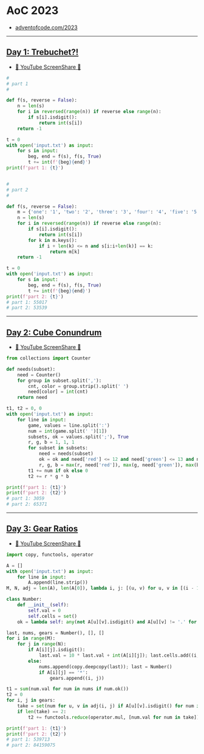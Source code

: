# AoC 2023
* [adventofcode.com/2023](https://adventofcode.com/2023)

---

## [Day 1: Trebuchet?!](https://adventofcode.com/2023/day/1)
* [🎨 YouTube ScreenShare 👀](https://www.youtube.com/watch?v=PWZwvm19qoQ)

```python
#
# part 1
#

def f(s, reverse = False):
    n = len(s)
    for i in reversed(range(n)) if reverse else range(n):
        if s[i].isdigit():
            return int(s[i])
    return -1

t = 0
with open('input.txt') as input:
    for s in input:
        beg, end = f(s), f(s, True)
        t += int(f'{beg}{end}')
print(f'part 1: {t}')


#
# part 2
#

def f(s, reverse = False):
    m = {'one': '1', 'two': '2', 'three': '3', 'four': '4', 'five': '5', 'six': '6', 'seven': '7', 'eight': '8', 'nine': '9'}
    n = len(s)
    for i in reversed(range(n)) if reverse else range(n):
        if s[i].isdigit():
            return int(s[i])
        for k in m.keys():
            if i + len(k) <= n and s[i:i+len(k)] == k:
                return m[k]
    return -1

t = 0
with open('input.txt') as input:
    for s in input:
        beg, end = f(s), f(s, True)
        t += int(f'{beg}{end}')
print(f'part 2: {t}')
# part 1: 55017
# part 2: 53539
```

---

## [Day 2: Cube Conundrum](https://adventofcode.com/2023/day/2)

* [🎨 YouTube ScreenShare 👀](https://www.youtube.com/watch?v=upnpeBNr7p0)

```python
from collections import Counter

def needs(subset):
    need = Counter()
    for group in subset.split(','):
        cnt, color = group.strip().split(' ')
        need[color] = int(cnt)
    return need

t1, t2 = 0, 0
with open('input.txt') as input:
    for line in input:
        game, values = line.split(':')
        num = int(game.split(' ')[1])
        subsets, ok = values.split(';'), True
        r, g, b = 1, 1, 1
        for subset in subsets:
            need = needs(subset)
            ok = ok and need['red'] <= 12 and need['green'] <= 13 and need['blue'] <= 14
            r, g, b = max(r, need['red']), max(g, need['green']), max(b, need['blue'])
        t1 += num if ok else 0
        t2 += r * g * b

print(f'part 1: {t1}')
print(f'part 2: {t2}')
# part 1: 3059
# part 2: 65371
```

---

## [Day 3: Gear Ratios](https://adventofcode.com/2023/day/3)

* [🎨 YouTube ScreenShare 👀](https://www.youtube.com/watch?v=0c697p_l3_g)

```python
import copy, functools, operator

A = []
with open('input.txt') as input:
    for line in input:
        A.append(line.strip())
M, N, adj = len(A), len(A[0]), lambda i, j: [(u, v) for u, v in [(i - 1, j - 1), (i - 1, j), (i - 1, j + 1), (i, j + 1), (i + 1, j + 1), (i + 1, j), (i + 1, j - 1), (i, j - 1)] if 0 <= u < M and 0 <= v < N]

class Number:
    def __init__(self):
        self.val = 0
        self.cells = set()
    ok = lambda self: any(not A[u][v].isdigit() and A[u][v] != '.' for i, j in self.cells for u, v in adj(i, j))

last, nums, gears = Number(), [], []
for i in range(M):
    for j in range(N):
        if A[i][j].isdigit():
            last.val = 10 * last.val + int(A[i][j]); last.cells.add((i, j))
        else:
            nums.append(copy.deepcopy(last)); last = Number()
            if A[i][j] == '*':
                gears.append((i, j))

t1 = sum(num.val for num in nums if num.ok())
t2 = 0
for i, j in gears:
    take = set(num for u, v in adj(i, j) if A[u][v].isdigit() for num in nums if (u, v) in num.cells)
    if len(take) == 2:
        t2 += functools.reduce(operator.mul, [num.val for num in take])

print(f'part 1: {t1}')
print(f'part 2: {t2}')
# part 1: 539713
# part 2: 84159075
```
